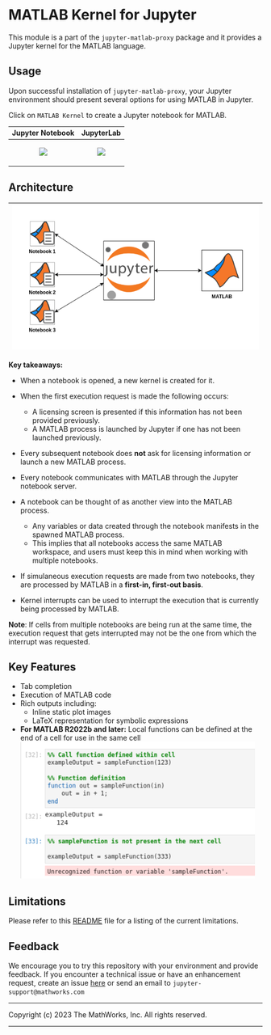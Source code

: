 # MATLAB Kernel for Jupyter

This module is a part of the `jupyter-matlab-proxy` package and it provides a Jupyter kernel for the MATLAB language.

## Usage

Upon successful installation of `jupyter-matlab-proxy`, your Jupyter environment should present several options for using MATLAB in Jupyter.

Click on `MATLAB Kernel` to create a Jupyter notebook for MATLAB.

|Jupyter Notebook| JupyterLab |
|--|--|
|<p align="center"><img width="200" src="https://github.com/mathworks/jupyter-matlab-proxy/raw/main/img/classic-jupyter.png"></p> | <p align="center"><img width="500" src="https://github.com/mathworks/jupyter-matlab-proxy/raw/main/img/jupyterlab-notebook-section.png"></p> |

## Architecture

|![kernelArchitecture](../../img/kernel-architecture.png)|
|-|

**Key takeaways:**

* When a notebook is opened, a new kernel is created for it.

* When the first execution request is made the following occurs:
    * A licensing screen is presented if this information has not been provided previously.
    * A MATLAB process is launched by Jupyter if one has not been launched previously.

* Every subsequent notebook does **not** ask for licensing information or launch a new MATLAB process.

* Every notebook communicates with MATLAB through the Jupyter notebook server.

* A notebook can be thought of as another view into the MATLAB process.
    * Any variables or data created through the notebook manifests in the spawned MATLAB process.
    * This implies that all notebooks access the same MATLAB workspace, and users must keep this in mind when working with multiple notebooks.

* If simulaneous execution requests are made from two notebooks, they are processed by MATLAB in a **first-in, first-out basis**.

* Kernel interrupts can be used to interrupt the execution that is currently being processed by MATLAB.

**Note**: If cells from multiple notebooks are being run at the same time, the execution request that gets interrupted may not be the one from which the interrupt was requested.

## Key Features
* Tab completion
* Execution of MATLAB code
* Rich outputs including:
    * Inline static plot images
    * LaTeX representation for symbolic expressions
* **For MATLAB R2022b and later:** Local functions can be defined at the end of a cell for use in the same cell
    ![cellLocalFunctions](../../img/cell-local-function.png)

## Limitations
Please refer to this [README](../../README.md#limitations) file for a listing of the current limitations. 

## Feedback

We encourage you to try this repository with your environment and provide feedback.
If you encounter a technical issue or have an enhancement request, create an issue [here](https://github.com/mathworks/jupyter-matlab-proxy/issues) or send an email to `jupyter-support@mathworks.com`

----

Copyright (c) 2023 The MathWorks, Inc. All rights reserved.

----
